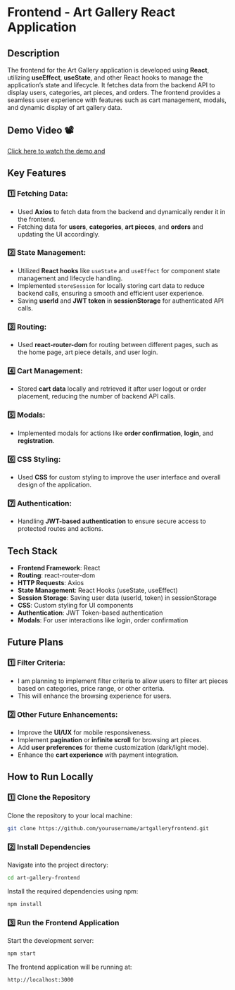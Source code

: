 # Frontend - Art Gallery React Application

## Description
The frontend for the Art Gallery application is developed using **React**, utilizing **useEffect**, **useState**, and other React hooks to manage the application’s state and lifecycle. It fetches data from the backend API to display users, categories, art pieces, and orders. The frontend provides a seamless user experience with features such as cart management, modals, and dynamic display of art gallery data.

## Demo Video 📽️
[Click here to watch the demo and ](https://drive.google.com/drive/folders/19DzaKSj7YPkJVs5gIxNuW7Wh6wn9ssHV?usp=sharing)

## Key Features

### 1️⃣ Fetching Data:
- Used **Axios** to fetch data from the backend and dynamically render it in the frontend.
- Fetching data for **users**, **categories**, **art pieces**, and **orders** and updating the UI accordingly.

### 2️⃣ State Management:
- Utilized **React hooks** like `useState` and `useEffect` for component state management and lifecycle handling.
- Implemented `storeSession` for locally storing cart data to reduce backend calls, ensuring a smooth and efficient user experience.
- Saving **userId** and **JWT token** in **sessionStorage** for authenticated API calls.

### 3️⃣ Routing:
- Used **react-router-dom** for routing between different pages, such as the home page, art piece details, and user login.

### 4️⃣ Cart Management:
- Stored **cart data** locally and retrieved it after user logout or order placement, reducing the number of backend API calls.

### 5️⃣ Modals:
- Implemented modals for actions like **order confirmation**, **login**, and **registration**.

### 6️⃣ CSS Styling:
- Used **CSS** for custom styling to improve the user interface and overall design of the application.

### 7️⃣ Authentication:
- Handling **JWT-based authentication** to ensure secure access to protected routes and actions.

## Tech Stack
- **Frontend Framework**: React
- **Routing**: react-router-dom
- **HTTP Requests**: Axios
- **State Management**: React Hooks (useState, useEffect)
- **Session Storage**: Saving user data (userId, token) in sessionStorage
- **CSS**: Custom styling for UI components
- **Authentication**: JWT Token-based authentication
- **Modals**: For user interactions like login, order confirmation

## Future Plans

### 1️⃣ Filter Criteria:
- I am planning to implement filter criteria to allow users to filter art pieces based on categories, price range, or other criteria.
- This will enhance the browsing experience for users.


### 2️⃣ Other Future Enhancements:
- Improve the **UI/UX** for mobile responsiveness.
- Implement **pagination** or **infinite scroll** for browsing art pieces.
- Add **user preferences** for theme customization (dark/light mode).
- Enhance the **cart experience** with payment integration.

## How to Run Locally

### 1️⃣ Clone the Repository
Clone the repository to your local machine:
```bash
git clone https://github.com/yourusername/artgalleryfrontend.git
```

### 2️⃣ Install Dependencies
Navigate into the project directory:
```bash
cd art-gallery-frontend
```
Install the required dependencies using npm:
```bash
npm install
```

### 3️⃣ Run the Frontend Application
Start the development server:
```bash
npm start
```
The frontend application will be running at:
```bash
http://localhost:3000
```
